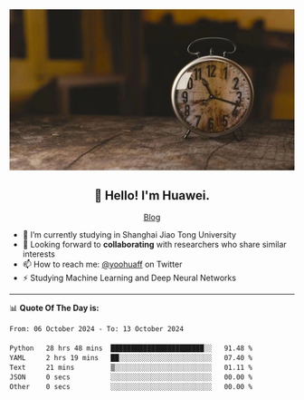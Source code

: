 <div align="center">
  <a href="https://github.com/JHW5981">
    <img src="./assets/background.jpg">
  </a>
</div>

<h2 align="center">👋 Hello! I'm Huawei.</h2>
<p align="center">
  <a href="https://blog.csdn.net/Edward__J?spm=1000.2115.3001.5343">Blog</a>
</p>


- 🔭 I’m currently studying in Shanghai Jiao Tong University
- 💬 Looking forward to **collaborating** with researchers who share similar interests
- 📫 How to reach me: [@yoohuaff](https://twitter.com/yoohuaff) on Twitter
- ⚡ Studying Machine Learning and Deep Neural Networks

-------
📊 **Quote Of The Day is:**
<!--START_SECTION:waka-->

```txt
From: 06 October 2024 - To: 13 October 2024

Python   28 hrs 48 mins  ███████████████████████░░   91.48 %
YAML     2 hrs 19 mins   ██░░░░░░░░░░░░░░░░░░░░░░░   07.40 %
Text     21 mins         ▒░░░░░░░░░░░░░░░░░░░░░░░░   01.11 %
JSON     0 secs          ░░░░░░░░░░░░░░░░░░░░░░░░░   00.00 %
Other    0 secs          ░░░░░░░░░░░░░░░░░░░░░░░░░   00.00 %
```

<!--END_SECTION:waka-->
